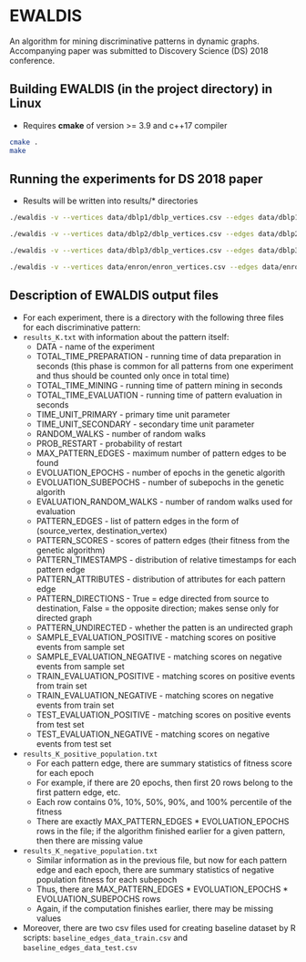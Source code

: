 EWALDIS
===================

An algorithm for mining discriminative patterns in dynamic graphs.
Accompanying paper was submitted to Discovery Science (DS) 2018 conference.

## Building EWALDIS (in the project directory) in Linux

- Requires **cmake** of version >= 3.9 and c++17 compiler

```sh
cmake .
make
```
## Running the experiments for DS 2018 paper

- Results will be written into results/* directories

```sh
./ewaldis -v --vertices data/dblp1/dblp_vertices.csv --edges data/dblp1/dblp_edges.csv --train_pos data/dblp1/dblp_train_positive_events.csv --train_neg data/dblp1/dblp_train_negative_events.csv -o results/dblp1 -e edges -a nominal -p 20 -n 30 --test_pos data/dblp1/dblp_test_positive_events.csv --test_neg data/dblp1/dblp_test_negative_events.csv -u -m 5 -w 1000 -r 0.3 -pu 1.0 -su 0.5 -ep 25 -se 25 -ew 10 --unicross --baseline -s 1

./ewaldis -v --vertices data/dblp2/dblp_vertices.csv --edges data/dblp2/dblp_edges.csv --train_pos data/dblp2/dblp_train_positive_events.csv --train_neg data/dblp2/dblp_train_negative_events.csv -o results/dblp2 -e edges -a nominal -p 20 -n 30 --test_pos data/dblp2/dblp_test_positive_events.csv --test_neg data/dblp2/dblp_test_negative_events.csv -u -m 5 -w 1000 -r 0.3 -pu 1.0 -su 0.5 -ep 25 -se 25 -ew 10 --unicross --baseline -s 1

./ewaldis -v --vertices data/dblp3/dblp_vertices.csv --edges data/dblp3/dblp_edges.csv --train_pos data/dblp3/dblp_train_positive_events.csv --train_neg data/dblp3/dblp_train_negative_events.csv -o results/dblp3 -e edges -a nominal -p 20 -n 30 --test_pos data/dblp3/dblp_test_positive_events.csv --test_neg data/dblp3/dblp_test_negative_events.csv -u -m 5 -w 1000 -r 0.3 -pu 1.0 -su 0.5 -ep 25 -se 25 -ew 10 --unicross --baseline -s 1

./ewaldis -v --vertices data/enron/enron_vertices.csv --edges data/enron/enron_edges.csv --train_pos data/enron/enron_train_positive_events.csv --train_neg data/enron/enron_train_negative_events.csv -o results/enron -e edges -a nominal -p 10 -n 10 --test_pos data/enron/enron_test_positive_events.csv --test_neg data/enron/enron_test_negative_events.csv -m 5 -w 3000 -r 0.3 -pu 1728000 -su 345600 -ep 25 -se 25 -ew 10 --unicross --baseline -s 1
```

## Description of EWALDIS output files

- For each experiment, there is a directory with the following three files for each discriminative pattern:
- `results_K.txt` with information about the pattern itself:
    - DATA - name of the experiment
    - TOTAL_TIME_PREPARATION - running time of data preparation in seconds (this phase is common for all patterns from one experiment and thus should be counted only once in total time)
    - TOTAL_TIME_MINING - running time of pattern mining in seconds
    - TOTAL_TIME_EVALUATION - running time of pattern evaluation in seconds
    - TIME_UNIT_PRIMARY - primary time unit parameter
    - TIME_UNIT_SECONDARY - secondary time unit parameter
    - RANDOM_WALKS - number of random walks
    - PROB_RESTART - probability of restart
    - MAX_PATTERN_EDGES - maximum number of pattern edges to be found
    - EVOLUATION_EPOCHS - number of epochs in the genetic algorith
    - EVOLUATION_SUBEPOCHS - number of subepochs in the genetic algorith
    - EVALUATION_RANDOM_WALKS - number of random walks used for evaluation
    - PATTERN_EDGES - list of pattern edges in the form of (source_vertex, destination_vertex)
    - PATTERN_SCORES - scores of pattern edges (their fitness from the genetic algorithm)
    - PATTERN_TIMESTAMPS - distribution of relative timestamps for each pattern edge
    - PATTERN_ATTRIBUTES - distribution of attributes for each pattern edge
    - PATTERN_DIRECTIONS - True = edge directed from source to destination, False = the opposite direction; makes sense only for directed graph
    - PATTERN_UNDIRECTED - whether the patten is an undirected graph
    - SAMPLE_EVALUATION_POSITIVE - matching scores on positive events from sample set
    - SAMPLE_EVALUATION_NEGATIVE - matching scores on negative events from sample set
    - TRAIN_EVALUATION_POSITIVE - matching scores on positive events from train set
    - TRAIN_EVALUATION_NEGATIVE - matching scores on negative events from train set
    - TEST_EVALUATION_POSITIVE - matching scores on positive events from test set
    - TEST_EVALUATION_NEGATIVE - matching scores on negative events from test set
- `results_K_positive_population.txt`
    - For each pattern edge, there are summary statistics of fitness score for each epoch
    - For example, if there are 20 epochs, then first 20 rows belong to the first pattern edge, etc.
    - Each row contains 0%, 10%, 50%, 90%, and 100% percentile of the fitness
    - There are exactly MAX_PATTERN_EDGES * EVOLUATION_EPOCHS rows in the file; if the algorithm finished earlier for a given pattern, then there are missing value
- `results_K_negative_population.txt`
    - Similar information as in the previous file, but now for each pattern edge and each epoch, there are summary statistics of negative population fitness for each subepoch
    - Thus, there are MAX_PATTERN_EDGES * EVOLUATION_EPOCHS * EVOLUATION_SUBEPOCHS rows
    - Again, if the computation finishes earlier, there may be missing values
- Moreover, there are two csv files used for creating baseline dataset by R scripts: `baseline_edges_data_train.csv` and `baseline_edges_data_test.csv`
